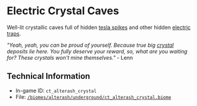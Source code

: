 # Electric Crystal Caves

Well-lit crystallic caves full of hidden [tesla spikes](https://ceterai.github.io/MyEnternia/Wiki/teslaspikes) and other hidden [electric](https://ceterai.github.io/MyEnternia/Wiki/Tags/Electric) [traps](https://ceterai.github.io/MyEnternia/Wiki/Tags/Trap).

*"Yeah, yeah, you can be proud of yourself. Because true big [crystal](https://ceterai.github.io/MyEnternia/Wiki/Tags/Crystal) deposits lie here. You fully deserve your reward, so, what are you waiting for? These crystals won't mine themselves."* - Lenn

## Technical Information

- In-game ID: `ct_alterash_crystal`
- File: [`/biomes/alterash/underground/ct_alterash_crystal.biome`](https://github.com/Ceterai/Enternia/blob/main/biomes/alterash/underground/ct_alterash_crystal.biome)
